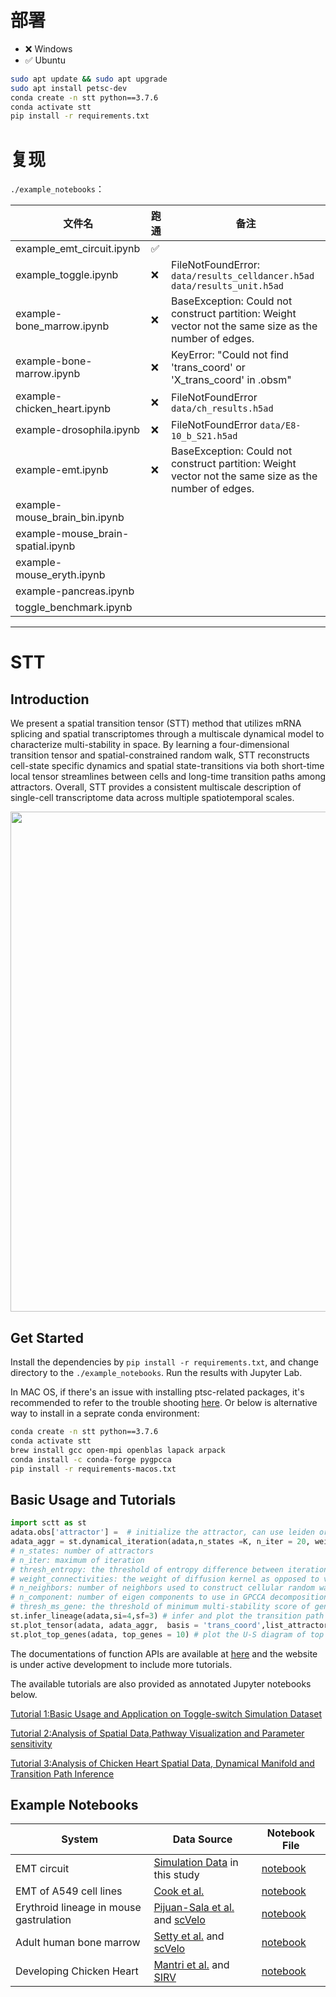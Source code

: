 # 部署

- ❌ Windows
- ✅ Ubuntu
```bash
sudo apt update && sudo apt upgrade
sudo apt install petsc-dev
conda create -n stt python==3.7.6
conda activate stt
pip install -r requirements.txt
```
# 复现

`./example_notebooks`：

| 文件名                            | 跑通 | 备注                     |
|----------------------------------|--------------|------------------------|
| example_emt_circuit.ipynb        |       ✅       |                           |
| example_toggle.ipynb             |     ❌         |  FileNotFoundError: `data/results_celldancer.h5ad`  `data/results_unit.h5ad`                       |
| example-bone_marrow.ipynb        |      ❌        |  BaseException: Could not construct partition: Weight vector not the same size as the number of edges.                   |
| example-bone-marrow.ipynb        |     ❌       |  KeyError: "Could not find 'trans_coord' or 'X_trans_coord' in .obsm"                       |
| example-chicken_heart.ipynb      |      ❌        | FileNotFoundError `data/ch_results.h5ad`           |
| example-drosophila.ipynb         |      ❌        |      FileNotFoundError `data/E8-10_b_S21.h5ad`                 |
| example-emt.ipynb                |      ❌        |  BaseException: Could not construct partition: Weight vector not the same size as the number of edges.                       |
| example-mouse_brain_bin.ipynb    |              |                          |
| example-mouse_brain-spatial.ipynb|              |                        |
| example-mouse_eryth.ipynb        |              |                         |
| example-pancreas.ipynb           |              |                            |
| toggle_benchmark.ipynb           |              |                           |

---
# STT

## Introduction
We present a spatial transition tensor (STT) method that utilizes mRNA splicing and spatial transcriptomes through a multiscale dynamical model to characterize multi-stability in space. By learning a four-dimensional transition tensor and spatial-constrained random walk, STT reconstructs cell-state specific dynamics and spatial state-transitions via both short-time local tensor streamlines between cells and long-time transition paths among attractors. Overall, STT provides a consistent multiscale description of single-cell transcriptome data across multiple spatiotemporal scales. 


<img src="https://github.com/cliffzhou92/STT/blob/main/img/Picture1.png" width="800">

## Get Started
Install the dependencies by ``pip install -r requirements.txt``, and change directory to the ``./example_notebooks``. Run the results with Jupyter Lab.

In MAC OS, if there's an issue with installing ptsc-related packages, it's recommended to refer to the trouble shooting [here](https://pygpcca.readthedocs.io/en/latest/installation.html). Or below is alternative way to install in a seprate conda environment:

```bash
conda create -n stt python==3.7.6
conda activate stt
brew install gcc open-mpi openblas lapack arpack
conda install -c conda-forge pygpcca
pip install -r requirements-macos.txt
```

## Basic Usage and Tutorials
```python
import sctt as st
adata.obs['attractor'] =  # initialize the attractor, can use leiden or original annotation
adata_aggr = st.dynamical_iteration(adata,n_states =K, n_iter = 20, weight_connectivities = 0.5, n_neighbors = 100, n_components = 20,thresh_ms_gene = 0,thresh_entropy = 0.1)
# n_states: number of attractors
# n_iter: maximum of iteration
# thresh_entropy: the threshold of entropy difference between iterations to halt iteration, default is 0.1
# weight_connectivities: the weight of diffusion kernel as opposed to velocity kernel, default is 0.5
# n_neighbors: number of neighbors used to construct cellular random walk, default is 100
# n_component: number of eigen components to use in GPCCA decomposition, default is 20
# thresh_ms_gene: the threshold of minimum multi-stability score of genes to include when constructing random walk, default is 0
st.infer_lineage(adata,si=4,sf=3) # infer and plot the transition path
st.plot_tensor(adata, adata_aggr,  basis = 'trans_coord',list_attractor = [0,1,2,3]) # plot the transition tensor components
st.plot_top_genes(adata, top_genes = 10) # plot the U-S diagram of top genes with the highest multi-stability score

```
The documentations of function APIs are available at [here](https://stt-doc.readthedocs.io/en/latest/) and the website is under active development to include more tutorials.

The available tutorials are also provided as annotated Jupyter notebooks below.

[Tutorial 1:Basic Usage and Application on Toggle-switch Simulation Dataset](https://github.com/cliffzhou92/STT/blob/release/example_notebooks/example_toggle.ipynb)

[Tutorial 2:Analysis of Spatial Data,Pathway Visualization and Parameter sensitivity](https://github.com/cliffzhou92/STT/blob/release/example_notebooks/example-mouse_brain-spatial.ipynb)

[Tutorial 3:Analysis of Chicken Heart Spatial Data, Dynamical Manifold and Transition Path Inference](https://github.com/cliffzhou92/STT/blob/release/example_notebooks/example-chicken_heart.ipynb)


## Example Notebooks
**System** | **Data Source** | **Notebook File**
------------| -------------- | ------------
EMT circuit | [Simulation Data](https://github.com/cliffzhou92/STT/tree/main/data/emt_sim/Generating_Dataset.ipynb) in this study |[notebook](https://github.com/cliffzhou92/scTT/blob/main/example_notebooks/example_emt_circuit.ipynb)
EMT of A549 cell lines |[Cook et al.](https://www.nature.com/articles/s41467-020-16066-2)|[notebook](https://github.com/cliffzhou92/STT/blob/main/example_notebooks/example-emt.ipynb)
Erythroid lineage in mouse gastrulation |[Pijuan-Sala et al.](https://www.nature.com/articles/s41586-019-0933-9) and [scVelo](https://scvelo.readthedocs.io/scvelo.datasets.gastrulation_erythroid/)|[notebook](https://github.com/cliffzhou92/STT/blob/main/example_notebooks/example-mouse_eryth.ipynb)
Adult human bone marrow | [Setty et al.](https://www.nature.com/articles/s41587-019-0068-4) and [scVelo](https://scvelo.readthedocs.io/scvelo.datasets.bonemarrow/)| [notebook](https://github.com/cliffzhou92/STT/blob/main/example_notebooks/example-bone_marrow.ipynb)
Developing Chicken Heart | [Mantri et al.](https://www.nature.com/articles/s41467-021-21892-z) and [SIRV](https://zenodo.org/record/6798659)| [notebook](https://github.com/cliffzhou92/STT/blob/main/example_notebooks/example-chicken_heart.ipynb)

